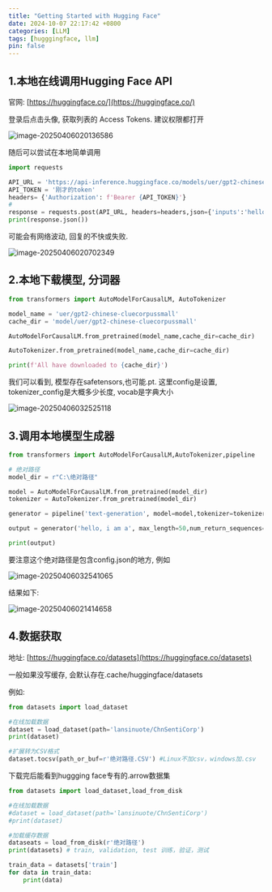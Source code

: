 ```yaml
---
title: "Getting Started with Hugging Face"
date: 2024-10-07 22:17:42 +0800
categories: [LLM]
tags: [hugggingface, llm]
pin: false
---
```


## 1.本地在线调用Hugging Face API

官网: [https://huggingface.co/](https://huggingface.co/)

登录后点击头像, 获取列表的 Access Tokens. 建议权限都打开

![image-20250406020136586](https://zr-picture.oss-cn-shanghai.aliyuncs.com/image-20250406020136586.png)

随后可以尝试在本地简单调用

```python
import requests

API_URL = 'https://api-inference.huggingface.co/models/uer/gpt2-chinese-cluecorpussmall'
API_TOKEN = '刚才的token'
headers= {'Authorization': f'Bearer {API_TOKEN}'}
#
response = requests.post(API_URL, headers=headers,json={'inputs':'hello, hugging face'})
print(response.json())
```

可能会有网络波动, 回复的不快或失败.

![image-20250406020702349](https://zr-picture.oss-cn-shanghai.aliyuncs.com/image-20250406020702349.png)

## 2.本地下载模型, 分词器

```python
from transformers import AutoModelForCausalLM, AutoTokenizer

model_name = 'uer/gpt2-chinese-cluecorpussmall'
cache_dir = 'model/uer/gpt2-chinese-cluecorpussmall'

AutoModelForCausalLM.from_pretrained(model_name,cache_dir=cache_dir)

AutoTokenizer.from_pretrained(model_name,cache_dir=cache_dir)

print(f'All have downloaded to {cache_dir}')
```

我们可以看到, 模型存在safetensors,也可能.pt. 这里config是设置, tokenizer_config是大概多少长度, vocab是字典大小

![image-20250406032525118](https://zr-picture.oss-cn-shanghai.aliyuncs.com/image-20250406032525118.png)

## 3.调用本地模型生成器

```python
from transformers import AutoModelForCausalLM,AutoTokenizer,pipeline

# 绝对路径
model_dir = r"C:\绝对路径"

model = AutoModelForCausalLM.from_pretrained(model_dir)
tokenizer = AutoTokenizer.from_pretrained(model_dir)

generator = pipeline('text-generation', model=model,tokenizer=tokenizer,device='cpu')

output = generator('hello, i am a', max_length=50,num_return_sequences=1)

print(output)
```

要注意这个绝对路径是包含config.json的地方, 例如

![image-20250406032541065](https://zr-picture.oss-cn-shanghai.aliyuncs.com/image-20250406032541065.png)

结果如下:

![image-20250406021414658](https://zr-picture.oss-cn-shanghai.aliyuncs.com/image-20250406021414658.png)

## 4.数据获取

地址: [https://huggingface.co/datasets](https://huggingface.co/datasets)

一般如果没写缓存, 会默认存在.cache/huggingface/datasets

例如:

```python
from datasets import load_dataset

#在线加载数据
dataset = load_dataset(path='lansinuote/ChnSentiCorp')
print(dataset)

#扩展转为CSV格式
dataset.tocsv(path_or_buf=r'绝对路径.CSV') #Linux不加csv，windows加.csv
```

下载完后能看到huggging face专有的.arrow数据集

```python
from datasets import load_dataset,load_from_disk

#在线加载数据
#dataset = load_dataset(path='lansinuote/ChnSentiCorp')
#print(dataset)

#加载缓存数据
dataseats = load_from_disk(r'绝对路径')
print(datasets) # train, validation, test 训练，验证，测试

train_data = datasets['train']
for data in train_data:
    print(data)
```
